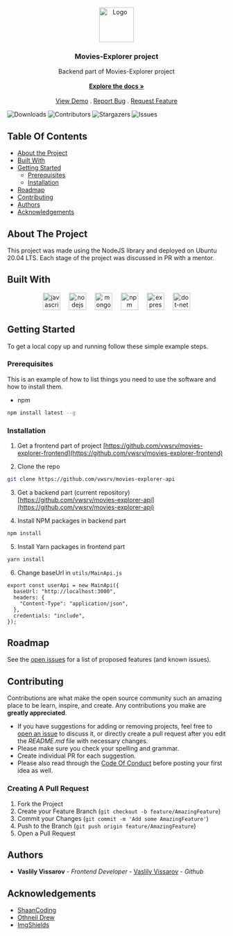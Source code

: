 <br/>
<p align="center">
  <a href="https://github.com/vwsrv/movies-explorer-api">
    <img src="https://d1ka0itfguscri.cloudfront.net/AoR1/2024/02/16/08/54/cZnDjLVdd7c/preview.jpg" alt="Logo" width="80" height="80">
  </a>

  <h3 align="center">Movies-Explorer project</h3>

  <p align="center">
    Backend part of Movies-Explorer project
    <br/>
    <br/>
    <a href="https://github.com/vwsrv/movies-explorer-api"><strong>Explore the docs »</strong></a>
    <br/>
    <br/>
    <a href="https://github.com/vwsrv/movies-explorer-api">View Demo</a>
    .
    <a href="https://github.com/vwsrv/movies-explorer-api/issues">Report Bug</a>
    .
    <a href="https://github.com/vwsrv/movies-explorer-api/issues">Request Feature</a>
  </p>
</p>

![Downloads](https://img.shields.io/github/downloads/vwsrv/movies-explorer-api/total) ![Contributors](https://img.shields.io/github/contributors/vwsrv/movies-explorer-api?color=dark-green) ![Stargazers](https://img.shields.io/github/stars/vwsrv/movies-explorer-api?style=social) ![Issues](https://img.shields.io/github/issues/vwsrv/movies-explorer-api) 

## Table Of Contents

* [About the Project](#about-the-project)
* [Built With](#built-with)
* [Getting Started](#getting-started)
  * [Prerequisites](#prerequisites)
  * [Installation](#installation)
* [Roadmap](#roadmap)
* [Contributing](#contributing)
* [Authors](#authors)
* [Acknowledgements](#acknowledgements)

## About The Project

This project was made using the NodeJS library and deployed on Ubuntu 20.04 LTS.
Each stage of the project was discussed in PR with a mentor.

## Built With

<div align="center">
  <img src="https://cdn.jsdelivr.net/gh/devicons/devicon/icons/javascript/javascript-original.svg" height="40" alt="javascript logo"  />
  <img width="12" />
  <img src="https://cdn.jsdelivr.net/gh/devicons/devicon/icons/nodejs/nodejs-original.svg" height="40" alt="nodejs logo"  />
  <img width="12" />
  <img src="https://skillicons.dev/icons?i=mongodb" height="40" alt="mongodb logo"  />
  <img width="12" />
  <img src="https://cdn.simpleicons.org/npm/CB3837" height="40" alt="npm logo"  />
  <img width="12" />
  <img src="https://skillicons.dev/icons?i=express" height="40" alt="express logo"  />
  <img width="12" />
  <img src="https://skillicons.dev/icons?i=dotnet" height="40" alt="dot-net logo"  />
</div>

## Getting Started

To get a local copy up and running follow these simple example steps.

### Prerequisites

This is an example of how to list things you need to use the software and how to install them.

* npm

```sh
npm install latest --g
```

### Installation

1. Get a frontend part of project [https://github.com/vwsrv/movies-explorer-frontend](https://github.com/vwsrv/movies-explorer-frontend)

2. Clone the repo

```sh
git clone https://github.com/vwsrv/movies-explorer-api
```

3. Get a backend part (current repository) [https://github.com/vwsrv/movies-explorer-api](https://github.com/vwsrv/movies-explorer-api)

4. Install NPM packages in backend part

```sh
npm install
```

5. Install Yarn packages in frontend part

```sh
yarn install
```

6. Change baseUrl in `utils/MainApi.js`

```JS
export const userApi = new MainApi({
  baseUrl: "http://localhost:3000",
  headers: {
    "Content-Type": "application/json",
  },
  credentials: "include",
});
```

## Roadmap

See the [open issues](https://github.com/vwsrv/movies-explorer-api/issues) for a list of proposed features (and known issues).

## Contributing

Contributions are what make the open source community such an amazing place to be learn, inspire, and create. Any contributions you make are **greatly appreciated**.
* If you have suggestions for adding or removing projects, feel free to [open an issue](https://github.com/vwsrv/movies-explorer-api/issues/new) to discuss it, or directly create a pull request after you edit the *README.md* file with necessary changes.
* Please make sure you check your spelling and grammar.
* Create individual PR for each suggestion.
* Please also read through the [Code Of Conduct](https://github.com/vwsrv/movies-explorer-api/blob/main/CODE_OF_CONDUCT.md) before posting your first idea as well.

### Creating A Pull Request

1. Fork the Project
2. Create your Feature Branch (`git checkout -b feature/AmazingFeature`)
3. Commit your Changes (`git commit -m 'Add some AmazingFeature'`)
4. Push to the Branch (`git push origin feature/AmazingFeature`)
5. Open a Pull Request

## Authors

* **Vaslily Vissarov** - *Frontend Developer* - [Vaslily Vissarov](https://github.com/vwsrv) - *Github*

## Acknowledgements

* [ShaanCoding](https://github.com/ShaanCoding/)
* [Othneil Drew](https://github.com/othneildrew/Best-README-Template)
* [ImgShields](https://shields.io/)
